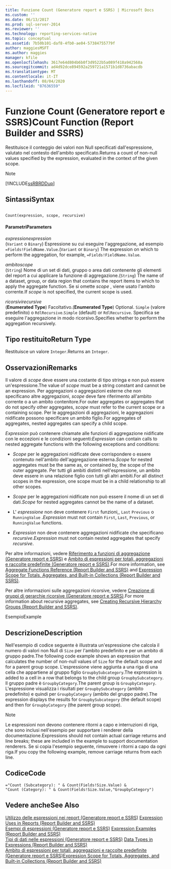 ```yaml
---
title: Funzione Count (Generatore report e SSRS) | Microsoft Docs
ms.custom: ''
ms.date: 06/13/2017
ms.prod: sql-server-2014
ms.reviewer: ''
ms.technology: reporting-services-native
ms.topic: conceptual
ms.assetid: 7b50b101-daf8-4fb0-ae04-57384755779f
author: maggiesMSFT
ms.author: maggies
manager: kfile
ms.openlocfilehash: 3617e64d804b6b0f3d9522b5a089f418a942568a
ms.sourcegitcommit: ad4d92dce894592a259721a1571b1d8736abacdb
ms.translationtype: MT
ms.contentlocale: it-IT
ms.lasthandoff: 08/04/2020
ms.locfileid: "87636559"
---
```

# <a name="count-function-report-builder-and-ssrs"></a><span data-ttu-id="947a5-102">Funzione Count (Generatore report e SSRS)</span><span class="sxs-lookup"><span data-stu-id="947a5-102">Count Function (Report Builder and SSRS)</span></span>
  <span data-ttu-id="947a5-103">Restituisce il conteggio dei valori non Null specificati dall'espressione, valutato nel contesto dell'ambito specificato.</span><span class="sxs-lookup"><span data-stu-id="947a5-103">Returns a count of non-null values specified by the expression, evaluated in the context of the given scope.</span></span>  
  
> [!NOTE]  
>  [!INCLUDE[ssRBRDDup](../../includes/ssrbrddup-md.md)]  
  
## <a name="syntax"></a><span data-ttu-id="947a5-104">Sintassi</span><span class="sxs-lookup"><span data-stu-id="947a5-104">Syntax</span></span>  
  
```  
  
Count(expression, scope, recursive)  
```  
  
#### <a name="parameters"></a><span data-ttu-id="947a5-105">Parametri</span><span class="sxs-lookup"><span data-stu-id="947a5-105">Parameters</span></span>  
 <span data-ttu-id="947a5-106">*expression*</span><span class="sxs-lookup"><span data-stu-id="947a5-106">*expression*</span></span>  
 <span data-ttu-id="947a5-107">(`Variant` o `Binary`) Espressione su cui eseguire l'aggregazione, ad esempio `=Fields!FieldName.Value`.</span><span class="sxs-lookup"><span data-stu-id="947a5-107">(`Variant` or `Binary`) The expression on which to perform the aggregation, for example, `=Fields!FieldName.Value`.</span></span>  
  
 <span data-ttu-id="947a5-108">*ambito*</span><span class="sxs-lookup"><span data-stu-id="947a5-108">*scope*</span></span>  
 <span data-ttu-id="947a5-109">(`String`) Nome di un set di dati, gruppo o area dati contenente gli elementi del report a cui applicare la funzione di aggregazione.</span><span class="sxs-lookup"><span data-stu-id="947a5-109">(`String`) The name of a dataset, group, or data region that contains the report items to which to apply the aggregate function.</span></span> <span data-ttu-id="947a5-110">Se si omette *scope* , viene usato l'ambito corrente.</span><span class="sxs-lookup"><span data-stu-id="947a5-110">If *scope* is not specified, the current scope is used.</span></span>  
  
 <span data-ttu-id="947a5-111">*ricorsivi*</span><span class="sxs-lookup"><span data-stu-id="947a5-111">*recursive*</span></span>  
 <span data-ttu-id="947a5-112">(**Enumerated Type**) Facoltativo.</span><span class="sxs-lookup"><span data-stu-id="947a5-112">(**Enumerated Type**) Optional.</span></span> <span data-ttu-id="947a5-113">`Simple` (valore predefinito) o `RdlRecursive`.</span><span class="sxs-lookup"><span data-stu-id="947a5-113">`Simple` (default) or `RdlRecursive`.</span></span> <span data-ttu-id="947a5-114">Specifica se eseguire l'aggregazione in modo ricorsivo.</span><span class="sxs-lookup"><span data-stu-id="947a5-114">Specifies whether to perform the aggregation recursively.</span></span>  
  
## <a name="return-type"></a><span data-ttu-id="947a5-115">Tipo restituito</span><span class="sxs-lookup"><span data-stu-id="947a5-115">Return Type</span></span>  
 <span data-ttu-id="947a5-116">Restituisce un valore `Integer`.</span><span class="sxs-lookup"><span data-stu-id="947a5-116">Returns an `Integer`.</span></span>  
  
## <a name="remarks"></a><span data-ttu-id="947a5-117">Osservazioni</span><span class="sxs-lookup"><span data-stu-id="947a5-117">Remarks</span></span>  
 <span data-ttu-id="947a5-118">Il valore di *scope* deve essere una costante di tipo stringa e non può essere un'espressione.</span><span class="sxs-lookup"><span data-stu-id="947a5-118">The value of *scope* must be a string constant and cannot be an expression.</span></span> <span data-ttu-id="947a5-119">Per aggregazioni o aggregazioni esterne che non specificano altre aggregazioni, *scope* deve fare riferimento all'ambito corrente o a un ambito contenitore.</span><span class="sxs-lookup"><span data-stu-id="947a5-119">For outer aggregates or aggregates that do not specify other aggregates, *scope* must refer to the current scope or a containing scope.</span></span> <span data-ttu-id="947a5-120">Per le aggregazioni di aggregazioni, le aggregazioni nidificate possono specificare un ambito figlio.</span><span class="sxs-lookup"><span data-stu-id="947a5-120">For aggregates of aggregates, nested aggregates can specify a child scope.</span></span>  
  
 <span data-ttu-id="947a5-121">*Expression* può contenere chiamate alle funzioni di aggregazione nidificate con le eccezioni e le condizioni seguenti:</span><span class="sxs-lookup"><span data-stu-id="947a5-121">*Expression* can contain calls to nested aggregate functions with the following exceptions and conditions:</span></span>  
  
-   <span data-ttu-id="947a5-122">*Scope* per le aggregazioni nidificate deve corrispondere o essere contenuto nell'ambito dell'aggregazione esterna.</span><span class="sxs-lookup"><span data-stu-id="947a5-122">*Scope* for nested aggregates must be the same as, or contained by, the scope of the outer aggregate.</span></span> <span data-ttu-id="947a5-123">Per tutti gli ambiti distinti nell'espressione, un ambito deve essere in una relazione figlio con tutti gli altri ambiti.</span><span class="sxs-lookup"><span data-stu-id="947a5-123">For all distinct scopes in the expression, one scope must be in a child relationship to all other scopes.</span></span>  
  
-   <span data-ttu-id="947a5-124">*Scope* per le aggregazioni nidificate non può essere il nome di un set di dati.</span><span class="sxs-lookup"><span data-stu-id="947a5-124">*Scope* for nested aggregates cannot be the name of a dataset.</span></span>  
  
-   <span data-ttu-id="947a5-125">L' *espressione* non deve contenere `First` funzioni,, `Last` `Previous` o `RunningValue` .</span><span class="sxs-lookup"><span data-stu-id="947a5-125">*Expression* must not contain `First`, `Last`, `Previous`, or `RunningValue` functions.</span></span>  
  
-   <span data-ttu-id="947a5-126">*Expression* non deve contenere aggregazioni nidificate che specificano *recursive*.</span><span class="sxs-lookup"><span data-stu-id="947a5-126">*Expression* must not contain nested aggregates that specify *recursive*.</span></span>  
  
 <span data-ttu-id="947a5-127">Per altre informazioni, vedere [Riferimento a funzioni di aggregazione &#40;Generatore report e SSRS&#41;](report-builder-functions-aggregate-functions-reference.md) e [Ambito di espressioni per totali, aggregazioni e raccolte predefinite &#40;Generatore report e SSRS&#41;](expression-scope-for-totals-aggregates-and-built-in-collections.md).</span><span class="sxs-lookup"><span data-stu-id="947a5-127">For more information, see [Aggregate Functions Reference &#40;Report Builder and SSRS&#41;](report-builder-functions-aggregate-functions-reference.md) and [Expression Scope for Totals, Aggregates, and Built-in Collections &#40;Report Builder and SSRS&#41;](expression-scope-for-totals-aggregates-and-built-in-collections.md).</span></span>  
  
 <span data-ttu-id="947a5-128">Per altre informazioni sulle aggregazioni ricorsive, vedere [Creazione di gruppi di gerarchie ricorsive &#40;Generatore report e SSRS&#41;](creating-recursive-hierarchy-groups-report-builder-and-ssrs.md).</span><span class="sxs-lookup"><span data-stu-id="947a5-128">For more information about recursive aggregates, see [Creating Recursive Hierarchy Groups &#40;Report Builder and SSRS&#41;](creating-recursive-hierarchy-groups-report-builder-and-ssrs.md).</span></span>  
  
 <span data-ttu-id="947a5-129">Esempio</span><span class="sxs-lookup"><span data-stu-id="947a5-129">Example</span></span>  
  
## <a name="description"></a><span data-ttu-id="947a5-130">Descrizione</span><span class="sxs-lookup"><span data-stu-id="947a5-130">Description</span></span>  
 <span data-ttu-id="947a5-131">Nell'esempio di codice seguente è illustrata un'espressione che calcola il numero di valori non Null di `Size` per l'ambito predefinito e per un ambito di gruppo padre.</span><span class="sxs-lookup"><span data-stu-id="947a5-131">The following code example shows an expression that calculates the number of non-null values of `Size` for the default scope and for a parent group scope.</span></span> <span data-ttu-id="947a5-132">L'espressione viene aggiunta a una riga di una cella che appartiene al gruppo figlio `GroupbySubcategory`.</span><span class="sxs-lookup"><span data-stu-id="947a5-132">The expression is added to a cell in a row that belongs to the child group `GroupbySubcategory`.</span></span> <span data-ttu-id="947a5-133">Il gruppo padre è `GroupbyCategory`.</span><span class="sxs-lookup"><span data-stu-id="947a5-133">The parent group is `GroupbyCategory`.</span></span> <span data-ttu-id="947a5-134">L'espressione visualizza i risultati per `GroupbySubcategory` (ambito predefinito) e quindi per `GroupbyCategory` (ambito del gruppo padre).</span><span class="sxs-lookup"><span data-stu-id="947a5-134">The expression displays the results for `GroupbySubcategory` (the default scope) and then for `GroupbyCategory` (the parent group scope).</span></span>  
  
> [!NOTE]  
>  <span data-ttu-id="947a5-135">Le espressioni non devono contenere ritorni a capo e interruzioni di riga, che sono inclusi nell'esempio per supportare i renderer della documentazione.</span><span class="sxs-lookup"><span data-stu-id="947a5-135">Expressions should not contain actual carriage returns and line breaks; these are included in the example to support documentation renderers.</span></span> <span data-ttu-id="947a5-136">Se si copia l'esempio seguente, rimuovere i ritorni a capo da ogni riga.</span><span class="sxs-lookup"><span data-stu-id="947a5-136">If you copy the following example, remove carriage returns from each line.</span></span>  
  
## <a name="code"></a><span data-ttu-id="947a5-137">Codice</span><span class="sxs-lookup"><span data-stu-id="947a5-137">Code</span></span>  
  
```  
="Count (Subcategory): " & Count(Fields!Size.Value) &   
"Count (Category): " & Count(Fields!Size.Value,"GroupbyCategory")  
```  
  
## <a name="see-also"></a><span data-ttu-id="947a5-138">Vedere anche</span><span class="sxs-lookup"><span data-stu-id="947a5-138">See Also</span></span>  
 <span data-ttu-id="947a5-139">[Utilizzo delle espressioni nei report &#40;Generatore report e SSRS&#41;](expression-uses-in-reports-report-builder-and-ssrs.md) </span><span class="sxs-lookup"><span data-stu-id="947a5-139">[Expression Uses in Reports &#40;Report Builder and SSRS&#41;](expression-uses-in-reports-report-builder-and-ssrs.md) </span></span>  
 <span data-ttu-id="947a5-140">[Esempi di espressioni &#40;Generatore report e SSRS&#41;](expression-examples-report-builder-and-ssrs.md) </span><span class="sxs-lookup"><span data-stu-id="947a5-140">[Expression Examples &#40;Report Builder and SSRS&#41;](expression-examples-report-builder-and-ssrs.md) </span></span>  
 <span data-ttu-id="947a5-141">[Tipi di dati nelle espressioni &#40;Generatore report e SSRS&#41;](expressions-report-builder-and-ssrs.md) </span><span class="sxs-lookup"><span data-stu-id="947a5-141">[Data Types in Expressions &#40;Report Builder and SSRS&#41;](expressions-report-builder-and-ssrs.md) </span></span>  
 [<span data-ttu-id="947a5-142">Ambito di espressioni per totali, aggregazioni e raccolte predefinite &#40;Generatore report e SSRS&#41;</span><span class="sxs-lookup"><span data-stu-id="947a5-142">Expression Scope for Totals, Aggregates, and Built-in Collections &#40;Report Builder and SSRS&#41;</span></span>](expression-scope-for-totals-aggregates-and-built-in-collections.md)  
  
  

